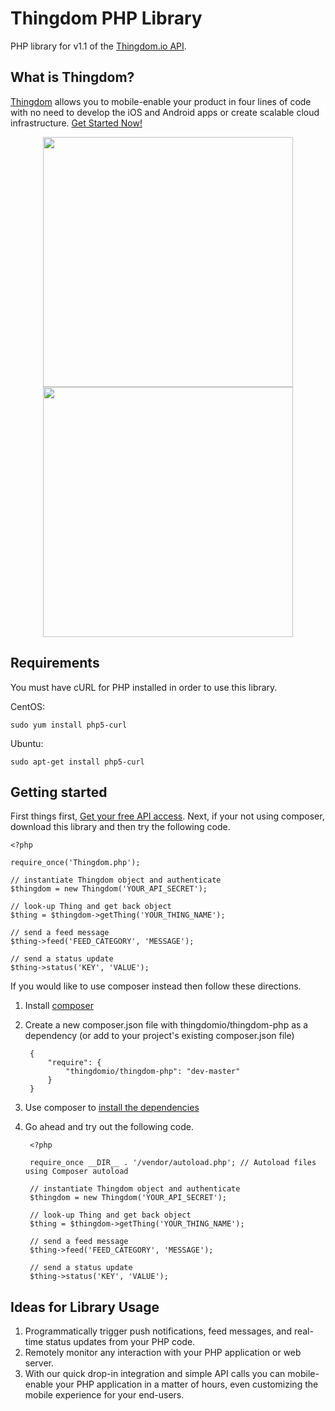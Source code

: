 Thingdom PHP Library
===========

PHP library for v1.1 of the [Thingdom.io API](https://thingdom.io/).

## What is Thingdom?

[Thingdom](https://thingdom.io) allows you to mobile-enable your product in four lines of code with no need to develop the iOS and Android apps or create scalable cloud infrastructure. [Get Started Now!](https://thingdom.io/sign-up)

<p align="center">

<img src="https://thingdom.io/images/profile/5.png?raw=true" height="400px" />

<img src="https://thingdom.io/images/profile/2.png?raw=true" height="400px" />

</p>

## Requirements
You must have cURL for PHP installed in order to use this library.

CentOS:
```
sudo yum install php5-curl
```

Ubuntu:
```
sudo apt-get install php5-curl
```

## Getting started

First things first, [Get your free API access](https://thingdom.io/sign-up).  Next, if your not using composer, download this library and then try the following code.

```
<?php

require_once('Thingdom.php');

// instantiate Thingdom object and authenticate
$thingdom = new Thingdom('YOUR_API_SECRET');

// look-up Thing and get back object
$thing = $thingdom->getThing('YOUR_THING_NAME');

// send a feed message
$thing->feed('FEED_CATEGORY', 'MESSAGE');

// send a status update
$thing->status('KEY', 'VALUE');

```

If you would like to use composer instead then follow these directions.

1. Install [composer](https://getcomposer.org/doc/00-intro.md)
2. Create a new composer.json file with thingdomio/thingdom-php as a dependency (or add to your project's existing composer.json file)


        {
            "require": {
                "thingdomio/thingdom-php": "dev-master"
            }
        }


4. Use composer to [install the dependencies](https://getcomposer.org/doc/00-intro.md#using-composer)
5. Go ahead and try out the following code.


        <?php

        require_once __DIR__ . '/vendor/autoload.php'; // Autoload files using Composer autoload

        // instantiate Thingdom object and authenticate
        $thingdom = new Thingdom('YOUR_API_SECRET');

        // look-up Thing and get back object
        $thing = $thingdom->getThing('YOUR_THING_NAME');

        // send a feed message
        $thing->feed('FEED_CATEGORY', 'MESSAGE');

        // send a status update
        $thing->status('KEY', 'VALUE');


## Ideas for Library Usage

1. Programmatically trigger push notifications, feed messages, and real-time status updates from your PHP code.
2. Remotely monitor any interaction with your PHP application or web server.
3. With our quick drop-in integration and simple API calls you can mobile-enable your PHP application in a matter of hours, even customizing the mobile experience for your end-users. 
